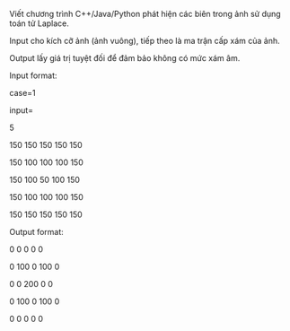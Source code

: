 Viết chương trình C++/Java/Python phát hiện các biên trong ảnh sử dụng toán tử Laplace.

Input cho kích cỡ ảnh (ảnh vuông), tiếp theo là ma trận cấp xám của ảnh.

Output lấy giá trị tuyệt đối để đảm bảo không có mức xám âm.

Input format:

case=1

input=

5

150 150 150 150 150

150 100 100 100 150

150 100 50 100 150

150 100 100 100 150

150 150 150 150 150



Output format:

0 0 0 0 0

0 100 0 100 0

0 0 200 0 0

0 100 0 100 0

0 0 0 0 0
